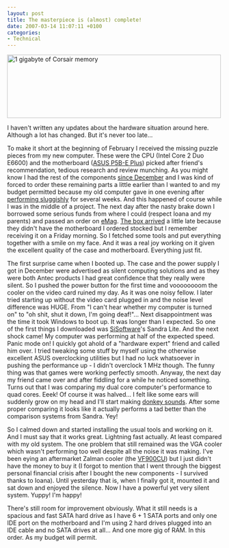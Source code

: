 ```yaml
---
layout: post
title: The masterpiece is (almost) complete!
date: 2007-03-14 11:07:11 +0100
categories:
- Technical
---
```

<img src="http://www.rusiczki.net/blog/blogpics/corsair_memory.jpg" width="500" height="148" alt="1 gigabyte of Corsair memory" class="image" />

I haven't written any updates about the hardware situation around here. Although a lot has changed. But it's never too late...

To make it short at the beginning of February I received the missing puzzle pieces from my new computer. These were the CPU (Intel Core 2 Duo E6600) and the motherboard (<a href="http://www.asus.com/products.aspx?l1=3&l2=11&l3=307&model=1399&modelmenu=2">ASUS P5B-E Plus</a>) picked after friend's recommendation, tedious research and review munching. As you might know I had the rest of the components <a href="http://www.rusiczki.net/blog/archives/2006/12/31/el_grande_year_end_recap">since December</a> and I was kind of forced to order these remaining parts a little earlier than I wanted to and my budget permitted because my old computer gave in one evening after <a href="http://www.rusiczki.net/blog/archives/2007/01/23/need_for_hardware_upgrade_painfully_felt">performing sluggishly</a> for several weeks. And this happened of course while I was in the middle of a project. The next day after the nasty brake down I borrowed some serious funds from where I could (respect Ioana and my parents) and passed an order on <a href="http://www.emag.ro">eMag</a>. <a href="http://www.flickr.com/photos/janos/377548291/">The box arrived</a> a little late because they didn't have the motherboard I ordered stocked but I remember receiving it on a Friday morning. So I fetched some tools and put everything together with a smile on my face. And it was a real joy working on it given the excellent quality of the case and motherboard. Everything just fit.

The first surprise came when I booted up. The case and the power supply I got in December were advertised as silent computing solutions and as they were both Antec products I had great confidence that they really were silent. So I pushed the power button for the first time and voooooooom the cooler on the video card ruined my day. As it was one noisy fellow. I later tried starting up without the video card plugged in and the noise level difference was HUGE. From "I can't hear whether my computer is turned on" to "oh shit, shut it down, I'm going deaf!"... Next disappointment was the time it took Windows to boot up. It was longer than I expected. So one of the first things I downloaded was <a href="http://www.sisoftware.net/">SiSoftware</a>'s Sandra Lite. And the next shock came! My computer was performing at half of the expected speed. Panic mode on! I quickly got ahold of a "hardware expert" friend and called him over. I tried tweaking some stuff by myself using the otherwise excellent ASUS overclocking utilities but I had no luck whatsoever in pushing the performance up - I didn't overclock 1 MHz though. The funny thing was that games were working perfectly smooth. Anyway, the next day my friend came over and after fiddling for a while he noticed something. Turns out that I was comparing my dual core computer's performance to quad cores. Eeek! Of course it was halved... I felt like some ears will suddenly grow on my head and I'll start making <a href="http://www.georgetown.edu/faculty/ballc/animals/donkey.html">donkey sounds</a>. After some proper comparing it looks like it actually performs a tad better than the comparison systems from Sandra. Yey!

So I calmed down and started installing the usual tools and working on it. And I must say that it works great. Lightning fast actually. At least compared with my old system. The one problem that still remained was the VGA cooler which wasn't performing too well despite all the noise it was making. I've been eying an aftermarket Zalman cooler (the <a href="http://www.zalman.co.kr/eng/product/view.asp?idx=192&code=013">VF900CU</a>) but I just didn't have the money to buy it (I forgot to mention that I went through the biggest personal financial crisis after I bought the new components - I survived thanks to Ioana). Until yesterday that is, when I finally got it, mounted it and sat down and enjoyed the silence. Now I have a powerful yet very silent system. Yuppy! I'm happy!

There's still room for improvement obviously. What it still needs is a spacious and fast SATA hard drive as I have 6 + 1 SATA ports and only one IDE port on the motherboard and I'm using 2 hard drives plugged into an IDE cable and no SATA drives at all... And one more gig of RAM. In this order. As my budget will permit.
